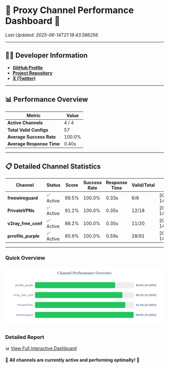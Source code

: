# 🌟 Proxy Channel Performance Dashboard 🌟

_Last Updated: 2025-06-14T21:18:43.586256_

---

## 👩‍💻 Developer Information

- **[GitHub Profile](https://github.com/4n0nymou3)**  
- **[Project Repository](https://github.com/4n0nymou3/multi-proxy-config-fetcher)**  
- **[X (Twitter)](https://x.com/4n0nymou3)**  

---

## 📊 Performance Overview

| Metric                | Value       |
|-----------------------|-------------|
| **Active Channels**   | 4 / 4       |
| **Total Valid Configs** | 57          |
| **Average Success Rate** | 100.0%      |
| **Average Response Time** | 0.40s       |

---

## 📋 Detailed Channel Statistics

| Channel          | Status     | Score  | Success Rate | Response Time | Valid/Total | Last Success               |
|------------------|------------|--------|--------------|---------------|-------------|----------------------------|
| **freewireguard**  | ✅ Active  | 99.5%  | 100.0% | 0.33s         | 6/6       | 2025-06-14T21:18:43.584499 |
| **PrivateVPNs**  | ✅ Active  | 91.2%  | 100.0% | 0.35s         | 12/18       | 2025-06-14T21:18:43.222366 |
| **v2ray_free_conf**  | ✅ Active  | 88.2%  | 100.0% | 0.35s         | 11/20       | 2025-06-14T21:18:42.840770 |
| **prrofile_purple**  | ✅ Active  | 80.9%  | 100.0% | 0.59s         | 28/91       | 2025-06-14T21:18:42.433427 |

---

### Quick Overview
<div align="center">
  <a href="https://raw.githubusercontent.com/nullluser/NullRepo/refs/heads/main/assets/channel_stats_chart.svg">
    <img src="https://raw.githubusercontent.com/nullluser/NullRepo/refs/heads/main/assets/channel_stats_chart.svg" alt="Source Performance Statistics" width="800">
  </a>
</div>

### Detailed Report
📊 [View Full Interactive Dashboard](https://htmlpreview.github.io/?https://github.com/nullluser/NullRepo/blob/main/assets/performance_report.html)

🎉 **All channels are currently active and performing optimally!** 🎉
